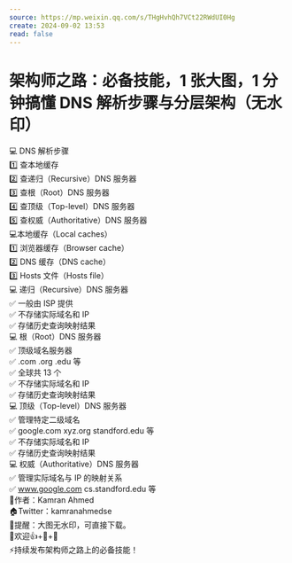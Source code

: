 ```yaml
---
source: https://mp.weixin.qq.com/s/THgHvhQh7VCt22RWdUI0Hg
create: 2024-09-02 13:53
read: false
---
```

# 架构师之路：必备技能，1 张大图，1 分钟搞懂 DNS 解析步骤与分层架构（无水印）

💻 DNS 解析步骤  
1️⃣ 查本地缓存  
2️⃣ 查递归（Recursive）DNS 服务器  
3️⃣ 查根（Root）DNS 服务器  
4️⃣ 查顶级（Top-level）DNS 服务器  
5️⃣ 查权威（Authoritative）DNS 服务器  
💻本地缓存（Local caches）  
1️⃣ 浏览器缓存（Browser cache）  
2️⃣ DNS 缓存（DNS cache）  
3️⃣ Hosts 文件（Hosts file）  
💻 递归（Recursive）DNS 服务器  
✅ 一般由 ISP 提供  
✅ 不存储实际域名和 IP  
✅ 存储历史查询映射结果  
💻 根（Root）DNS 服务器  
✅ 顶级域名服务器  
✅ .com .org .edu 等  
✅ 全球共 13 个  
✅ 不存储实际域名和 IP  
✅ 存储历史查询映射结果  
💻 顶级（Top-level）DNS 服务器  
✅ 管理特定二级域名  
✅ google.com xyz.org standford.edu 等  
✅ 不存储实际域名和 IP  
✅ 存储历史查询映射结果  
💻 权威（Authoritative）DNS 服务器  
✅ 管理实际域名与 IP 的映射关系  
✅ www.google.com cs.standford.edu 等  
👤作者：Kamran Ahmed  
🏠Twitter：kamranahmedse  
💪提醒：大图无水印，可直接下载。  
🎁欢迎👍+🔗+🔖  
⚡️持续发布架构师之路上的必备技能！